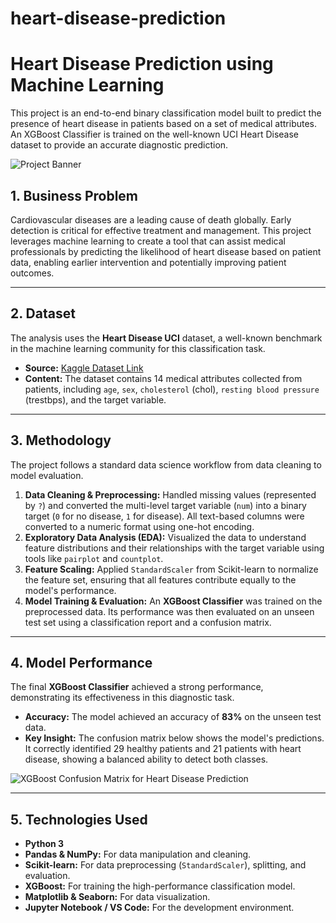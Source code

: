 # heart-disease-prediction

# Heart Disease Prediction using Machine Learning

This project is an end-to-end binary classification model built to predict the presence of heart disease in patients based on a set of medical attributes. An XGBoost Classifier is trained on the well-known UCI Heart Disease dataset to provide an accurate diagnostic prediction.

![Project Banner](https://i.imgur.com/gA32GvT.png)

## 1. Business Problem

Cardiovascular diseases are a leading cause of death globally. Early detection is critical for effective treatment and management. This project leverages machine learning to create a tool that can assist medical professionals by predicting the likelihood of heart disease based on patient data, enabling earlier intervention and potentially improving patient outcomes.

---

## 2. Dataset

The analysis uses the **Heart Disease UCI** dataset, a well-known benchmark in the machine learning community for this classification task.

* **Source:** [Kaggle Dataset Link](https://www.kaggle.com/datasets/redwankarimsony/heart-disease-data)
* **Content:** The dataset contains 14 medical attributes collected from patients, including `age`, `sex`, `cholesterol` (chol), `resting blood pressure` (trestbps), and the target variable.

---

## 3. Methodology

The project follows a standard data science workflow from data cleaning to model evaluation.

1.  **Data Cleaning & Preprocessing:** Handled missing values (represented by `?`) and converted the multi-level target variable (`num`) into a binary target (`0` for no disease, `1` for disease). All text-based columns were converted to a numeric format using one-hot encoding.
2.  **Exploratory Data Analysis (EDA):** Visualized the data to understand feature distributions and their relationships with the target variable using tools like `pairplot` and `countplot`.
3.  **Feature Scaling:** Applied `StandardScaler` from Scikit-learn to normalize the feature set, ensuring that all features contribute equally to the model's performance.
4.  **Model Training & Evaluation:** An **XGBoost Classifier** was trained on the preprocessed data. Its performance was then evaluated on an unseen test set using a classification report and a confusion matrix.

---

## 4. Model Performance

The final **XGBoost Classifier** achieved a strong performance, demonstrating its effectiveness in this diagnostic task.

* **Accuracy:** The model achieved an accuracy of **83%** on the unseen test data.
* **Key Insight:** The confusion matrix below shows the model's predictions. It correctly identified 29 healthy patients and 21 patients with heart disease, showing a balanced ability to detect both classes.

![XGBoost Confusion Matrix for Heart Disease Prediction](https://i.imgur.com/rLdK1rF.png)

---

## 5. Technologies Used

* **Python 3**
* **Pandas & NumPy:** For data manipulation and cleaning.
* **Scikit-learn:** For data preprocessing (`StandardScaler`), splitting, and evaluation.
* **XGBoost:** For training the high-performance classification model.
* **Matplotlib & Seaborn:** For data visualization.
* **Jupyter Notebook / VS Code:** For the development environment.
